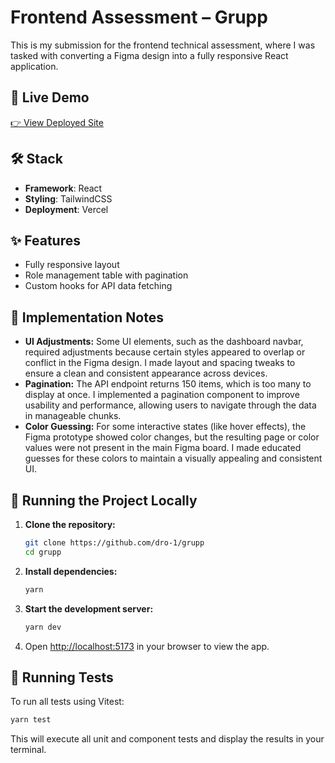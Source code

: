 # Frontend Assessment – Grupp

This is my submission for the frontend technical assessment, where I was tasked with converting a Figma design into a fully responsive React application.

## 🔗 Live Demo

[👉 View Deployed Site](https://grupp-theta.vercel.app/)

## 🛠️ Stack

- **Framework**: React
- **Styling**: TailwindCSS
- **Deployment**: Vercel

## ✨ Features

- Fully responsive layout
- Role management table with pagination
- Custom hooks for API data fetching

## 📝 Implementation Notes

- **UI Adjustments:** Some UI elements, such as the dashboard navbar, required adjustments because certain styles appeared to overlap or conflict in the Figma design. I made layout and spacing tweaks to ensure a clean and consistent appearance across devices.
- **Pagination:** The API endpoint returns 150 items, which is too many to display at once. I implemented a pagination component to improve usability and performance, allowing users to navigate through the data in manageable chunks.
- **Color Guessing:** For some interactive states (like hover effects), the Figma prototype showed color changes, but the resulting page or color values were not present in the main Figma board. I made educated guesses for these colors to maintain a visually appealing and consistent UI.

## 🚀 Running the Project Locally

1. **Clone the repository:**

   ```sh
   git clone https://github.com/dro-1/grupp
   cd grupp
   ```

2. **Install dependencies:**

   ```sh
   yarn
   ```

3. **Start the development server:**

   ```sh
   yarn dev
   ```

4. Open [http://localhost:5173](http://localhost:5173) in your browser to view the app.

## 🧪 Running Tests

To run all tests using Vitest:

```sh
yarn test
```

This will execute all unit and component tests and display the results in your terminal.
